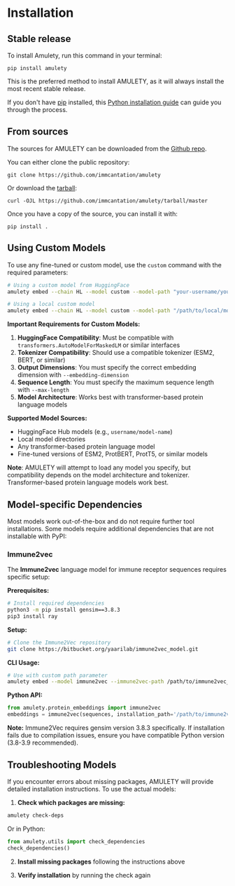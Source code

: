 # Installation

## Stable release

To install Amulety, run this command in your terminal:

```console
pip install amulety
```

This is the preferred method to install AMULETY, as it will always install the most recent stable release.

If you don't have [pip](https://pip.pypa.io) installed, this [Python installation guide](http://docs.python-guide.org/en/latest/starting/installation/) can guide you through the process.

## From sources

The sources for AMULETY can be downloaded from the [Github repo](https://github.com/immcantation/amulety).

You can either clone the public repository:

```console
git clone https://github.com/immcantation/amulety
```

Or download the [tarball](https://github.com/immcantation/amulety/tarball/master):

```console
curl -OJL https://github.com/immcantation/amulety/tarball/master
```

Once you have a copy of the source, you can install it with:

```console
pip install .
```

## Using Custom Models

To use any fine-tuned or custom model, use the `custom` command with the required parameters:

```bash
# Using a custom model from HuggingFace
amulety embed --chain HL --model custom --model-path "your-username/your-custom-model" --embedding-dimension 1280 --max-length 512 --output-file-path embeddings.pt input.tsv

# Using a local custom model
amulety embed --chain HL --model custom --model-path "/path/to/local/model" --embedding-dimension 768 --max-length 256 --output-file-path embeddings.pt input.tsv
```

**Important Requirements for Custom Models:**

1. **HuggingFace Compatibility**: Must be compatible with `transformers.AutoModelForMaskedLM` or similar interfaces
2. **Tokenizer Compatibility**: Should use a compatible tokenizer (ESM2, BERT, or similar)
3. **Output Dimensions**: You must specify the correct embedding dimension with `--embedding-dimension`
4. **Sequence Length**: You must specify the maximum sequence length with `--max-length`
5. **Model Architecture**: Works best with transformer-based protein language models

**Supported Model Sources:**

- HuggingFace Hub models (e.g., `username/model-name`)
- Local model directories
- Any transformer-based protein language model
- Fine-tuned versions of ESM2, ProtBERT, ProtT5, or similar models

**Note**: AMULETY will attempt to load any model you specify, but compatibility depends on the model architecture and tokenizer. Transformer-based protein language models work best.

## Model-specific Dependencies

Most models work out-of-the-box and do not require further tool installations. Some models require additional dependencies that are not installable with PyPI:

### Immune2vec

The **Immune2vec** language model for immune receptor sequences requires specific setup:

**Prerequisites:**

```bash
# Install required dependencies
python3 -m pip install gensim==3.8.3
pip3 install ray
```

**Setup:**

```bash
# Clone the Immune2Vec repository
git clone https://bitbucket.org/yaarilab/immune2vec_model.git
```

**CLI Usage:**

```bash
# Use with custom path parameter
amulety embed --model immune2vec --immune2vec-path /path/to/immune2vec_model --input-airr data.tsv --chain H --output-file-path output.pt
```

**Python API:**

```python
from amulety.protein_embeddings import immune2vec
embeddings = immune2vec(sequences, installation_path='/path/to/immune2vec_model')
```

**Note:** Immune2Vec requires gensim version 3.8.3 specifically. If installation fails due to compilation issues, ensure you have compatible Python version (3.8-3.9 recommended).

## Troubleshooting Models

If you encounter errors about missing packages, AMULETY will provide detailed installation instructions. To use the actual models:

1. **Check which packages are missing:**

```bash
amulety check-deps
```

Or in Python:

```python
from amulety.utils import check_dependencies
check_dependencies()
```

2. **Install missing packages** following the instructions above

3. **Verify installation** by running the check again
